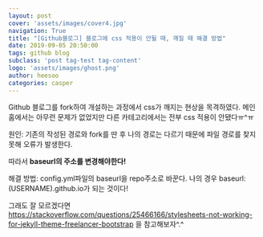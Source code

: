 ```yaml
---
layout: post
cover: 'assets/images/cover4.jpg'
navigation: True
title: "[Github블로그] 블로그에 css 적용이 안될 때, 깨질 때 해결 방법"
date: 2019-09-05 20:50:00
tags: github blog
subclass: 'post tag-test tag-content'
logo: 'assets/images/ghost.png'
author: heesoo
categories: casper
---
```

Github 블로그를 fork하여 개설하는 과정에서 css가 깨지는 현상을 목격하였다. 메인 홈에서는 아무런 문제가 없었지만 다른 카테고리에서는 전부 css 적용이 안됐다ㅠ^ㅠ

원인: 기존의 작성된 경로와 fork를 딴 후 나의 경로는 다르기 때문에 파일 경로를 찾지 못해 오류가 발생한다.

따라서 **baseurl의 주소를 변경해야한다!**

해결 방법:
config.yml파일의 baseurl을 repo주소로 바꾼다.
나의 경우 baseurl:(USERNAME).github.io가 되는 것이다!

그래도 잘 모르겠다면
<https://stackoverflow.com/questions/25466166/stylesheets-not-working-for-jekyll-theme-freelancer-bootstrap>
을 참고해보자^.^
